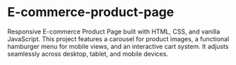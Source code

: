 # E-commerce-product-page
Responsive E-commerce Product Page built with HTML, CSS, and vanilla JavaScript. This project features a carousel for product images, a functional hamburger menu for mobile views, and an interactive cart system. It adjusts seamlessly across desktop, tablet, and mobile devices.
